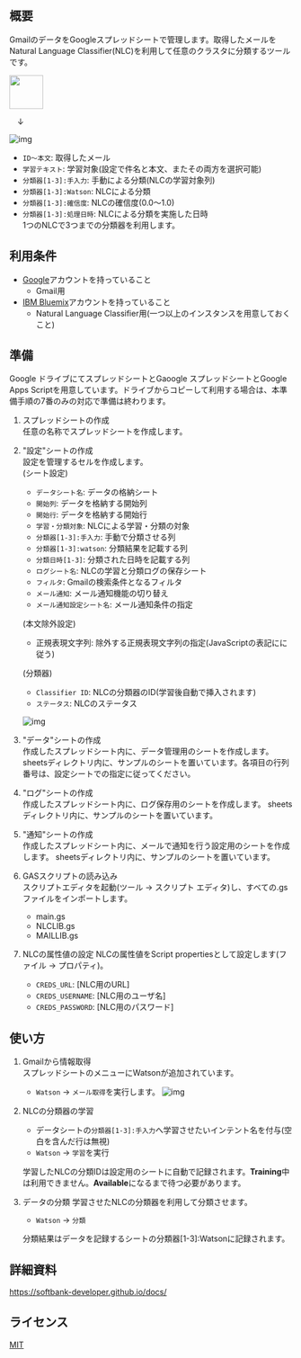 ## 概要
GmailのデータをGoogleスプレッドシートで管理します。取得したメールをNatural Language Classifier(NLC)を利用して任意のクラスタに分類するツールです。

<img src="https://github.com/softbank-developer/gsuite_with_watson/blob/master/gmail/readme_images/logo.png" width="60px">

&emsp;↓

![img](https://github.com/softbank-developer/gsuite_with_watson/blob/master/gmail/readme_images/data.png)

- `ID〜本文`: 取得したメール
- `学習テキスト`: 学習対象(設定で件名と本文、またその両方を選択可能)
- `分類器[1-3]:手入力`: 手動による分類(NLCの学習対象列)
- `分類器[1-3]:Watson`: NLCによる分類
- `分類器[1-3]:確信度`: NLCの確信度(0.0〜1.0)
- `分類器[1-3]:処理日時`: NLCによる分類を実施した日時  
1つのNLCで3つまでの分類器を利用します。


## 利用条件
- [Google](https://accounts.google.com/)アカウントを持っていること
  - Gmail用
- [IBM Bluemix](https://accounts.google.com/)アカウントを持っていること
  - Natural Language Classifier用(一つ以上のインスタンスを用意しておくこと)


## 準備
Google ドライブにてスプレッドシートとGaoogle スプレッドシートとGoogle Apps Scriptを用意しています。ドライブからコピーして利用する場合は、本準備手順の7番のみの対応で準備は終わります。

1. スプレッドシートの作成  
任意の名称でスプレッドシートを作成します。

2. "設定"シートの作成  
	設定を管理するセルを作成します。  
	(シート設定)
	- `データシート名`: データの格納シート
	- `開始列`: データを格納する開始列
	- `開始行`: データを格納する開始行
	- `学習・分類対象`: NLCによる学習・分類の対象
	- `分類器[1-3]:手入力`: 手動で分類させる列
	- `分類器[1-3]:watson`: 分類結果を記載する列
	- `分類日時[1-3]`: 分類された日時を記載する列
	- `ログシート名`:  NLCの学習と分類ログの保存シート
	- `フィルタ`: Gmailの検索条件となるフィルタ
	- `メール通知`:  メール通知機能の切り替え
	- `メール通知設定シート名`: メール通知条件の指定

	(本文除外設定)
	- 正規表現文字列: 除外する正規表現文字列の指定(JavaScriptの表記にに従う)

	(分類器)
	- `Classifier ID`: NLCの分類器のID(学習後自動で挿入されます)
	- `ステータス`: NLCのステータス

	![img](https://github.com/softbank-developer/gsuite_with_watson/blob/master/gmail/readme_images/config.png)

3. "データ"シートの作成  
作成したスプレッドシート内に、データ管理用のシートを作成します。
sheetsディレクトリ内に、サンプルのシートを置いています。各項目の行列番号は、設定シートでの指定に従ってください。

4. "ログ"シートの作成  
作成したスプレッドシート内に、ログ保存用のシートを作成します。
sheetsディレクトリ内に、サンプルのシートを置いています。

5. "通知"シートの作成  
作成したスプレッドシート内に、メールで通知を行う設定用のシートを作成します。
sheetsディレクトリ内に、サンプルのシートを置いています。

6. GASスクリプトの読み込み  
スクリプトエディタを起動(ツール -> スクリプト エディタ)し、すべての.gsファイルをインポートします。
	- main.gs
	- NLCLIB.gs
	- MAILLIB.gs

7. NLCの属性値の設定 
  NLCの属性値をScript propertiesとして設定します(ファイル -> プロパティ)。
	- `CREDS_URL`: [NLC用のURL]
	- `CREDS_USERNAME`: [NLC用のユーザ名]
	- `CREDS_PASSWORD`: [NLC用のパスワード]



## 使い方
1. Gmailから情報取得  
スプレッドシートのメニューにWatsonが追加されています。
	- `Watson` -> `メール取得`を実行します。
	![img](https://github.com/softbank-developer/gsuite_with_watson/blob/master/gmail/readme_images/menu.png)

2. NLCの分類器の学習
	- データシートの`分類器[1-3]:手入力`へ学習させたいインテント名を付与(空白を含んだ行は無視)
	- `Watson` -> `学習`を実行

	学習したNLCの分類IDは設定用のシートに自動で記録されます。**Training**中は利用できません。**Available**になるまで待つ必要があります。

3. データの分類
学習させたNLCの分類器を利用して分類させます。
	- `Watson` -> `分類`

	分類結果はデータを記録するシートの分類器[1-3]:Watsonに記録されます。


## 詳細資料
https://softbank-developer.github.io/docs/


## ライセンス
[MIT](https://accounts.google.com/https://github.com/softbank-developer/gsuite_with_watson/blob/master/LICENSE)
